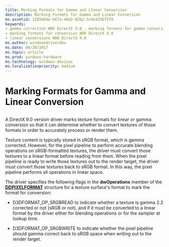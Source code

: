 ```yaml
---
title: Marking Formats for Gamma and Linear Conversion
description: Marking Formats for Gamma and Linear Conversion
ms.assetid: 1285b04e-b67a-46d2-82b2-3cde433bf578
keywords:
- gamma correction WDK DirectX 9.0 , marking formats for gamma conversion
- marking formats for conversion WDK DirectX 9.0
- linear conversions WDK DirectX 9.0
ms.author: windowsdriverdev
ms.date: 04/20/2017
ms.topic: article
ms.prod: windows-hardware
ms.technology: windows-devices
ms.localizationpriority: medium
---
```


# Marking Formats for Gamma and Linear Conversion


## <span id="ddk_marking_formats_for_gamma_and_linear_conversion_gg"></span><span id="DDK_MARKING_FORMATS_FOR_GAMMA_AND_LINEAR_CONVERSION_GG"></span>


A DirectX 9.0 version driver marks texture formats for linear or gamma conversion so that it can determine whether to convert textures of those formats in order to accurately process or render them.

Texture content is typically stored in sRGB format, which is gamma corrected. However, for the pixel pipeline to perform accurate blending operations on sRGB-formatted textures, the driver must convert those textures to a linear format before reading from them. When the pixel pipeline is ready to write those textures out to the render target, the driver must convert those textures back to sRGB format. In this way, the pixel pipeline performs all operations in linear space.

The driver specifies the following flags in the **dwOperations** member of the [**DDPIXELFORMAT**](https://msdn.microsoft.com/library/windows/hardware/ff550274) structure for a texture surface's format to mark the format for conversion:

-   D3DFORMAT\_OP\_SRGBREAD to indicate whether a texture is gamma 2.2 corrected or not (sRGB or not), and if it must be converted to a linear format by the driver either for blending operations or for the sampler at lookup time.

-   D3DFORMAT\_OP\_SRGBWRITE to indicate whether the pixel pipeline should gamma correct back to sRGB space when writing out to the render target.

 

 





